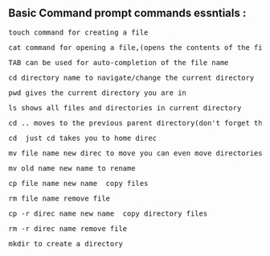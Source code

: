 ## Basic Command prompt commands essntials : 

<pre>touch command for creating a file                                               touch cat.txt</pre>
<pre>cat command for opening a file,(opens the contents of the file)                 cat cat.txt </pre>
<pre>TAB can be used for auto-completion of the file name</pre>
<pre>cd directory name to navigate/change the current directory                      cd Python Codes</pre>
<pre>pwd gives the current directory you are in                                      pwd </pre>
<pre>ls shows all files and directories in current directory                         ls  </pre>
<pre>cd .. moves to the previous parent directory(don't forget the space)            cd ..</pre>
<pre>cd  just cd takes you to home direc                                             cd</pre>
<pre>mv file_name new_direc to move you can even move directories in the same way    mv new.txt textfolder</pre>
<pre>mv old_name new_name to rename                                                  mv old_name.txt new_name.txt</pre>
<pre>cp file_name new_name  copy files                                               cp name.txt new_name.txt</pre>
<pre>rm file_name remove file                                                        rm name.txt</pre>
<pre>cp -r direc_name new_name  copy directory files                                 cp -r direc new_direcnaem</pre>
<pre>rm -r direc_name remove file                                                    rm -r newfolder</pre>
<pre>mkdir to create a directory                                                     mkdir ProjectFolder</pre>
